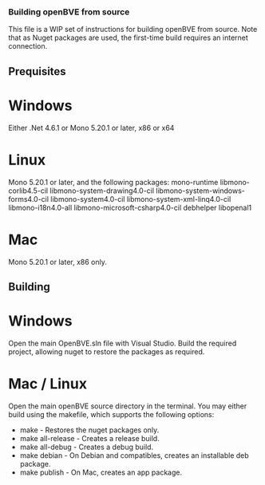 ### Building openBVE from source

This file is a WIP set of instructions for building openBVE from source.
Note that as Nuget packages are used, the first-time build requires an internet connection.

## Prequisites

# Windows
Either .Net 4.6.1 or Mono 5.20.1 or later, x86 or x64

# Linux
Mono 5.20.1 or later, and the following packages:
mono-runtime
libmono-corlib4.5-cil
libmono-system-drawing4.0-cil
libmono-system-windows-forms4.0-cil
libmono-system4.0-cil
libmono-system-xml-linq4.0-cil
libmono-i18n4.0-all
libmono-microsoft-csharp4.0-cil
debhelper
libopenal1

# Mac
Mono 5.20.1 or later, x86 only.


## Building

# Windows
Open the main OpenBVE.sln file with Visual Studio.
Build the required project, allowing nuget to restore the packages as required.

# Mac / Linux

Open the main openBVE source directory in the terminal.
You may either build using the makefile, which supports the following options:
* make - Restores the nuget packages only.
* make all-release - Creates a release build.
* make all-debug - Creates a debug build.
* make debian - On Debian and compatibles, creates an installable deb package.
* make publish - On Mac, creates an app package.
